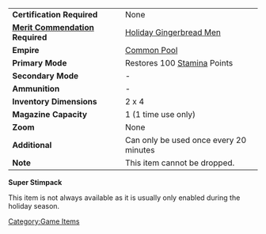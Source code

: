 |                                                                   |                                                                |
| ----------------------------------------------------------------- | -------------------------------------------------------------- |
| **Certification Required**                                        | None                                                           |
| **[Merit Commendation](/Merit_Commendation "wikilink") Required** | [Holiday Gingerbread Men](/Holiday_Gingerbread_Men "wikilink") |
| **Empire**                                                        | [Common Pool](/Common_Pool "wikilink")                         |
| **Primary Mode**                                                  | Restores 100 [Stamina](/Stamina "wikilink") Points             |
| **Secondary Mode**                                                | \-                                                             |
| **Ammunition**                                                    | \-                                                             |
| **Inventory Dimensions**                                          | 2 x 4                                                          |
| **Magazine Capacity**                                             | 1 (1 time use only)                                            |
| **Zoom**                                                          | None                                                           |
| **Additional**                                                    | Can only be used once every 20 minutes                         |
| **Note**                                                          | This item cannot be dropped.                                   |

**Super Stimpack**

This item is not always available as it is usually only enabled during
the holiday season.

[Category:Game Items](/Category:Game_Items "wikilink")
